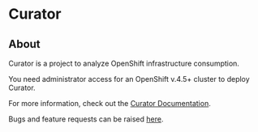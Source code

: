 # **Curator**

## About
Curator is a project to analyze OpenShift infrastructure consumption.

You need administrator access for an OpenShift v.4.5+ cluster to deploy Curator. 

For more information, check out the [Curator Documentation](https://curator-doc.readthedocs.io/en/latest/).

Bugs and feature requests can be raised [here](https://github.com/operate-first/curator/issues).



